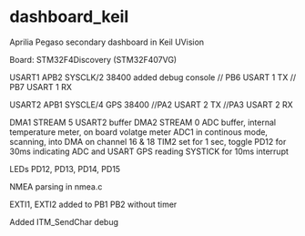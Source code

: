 dashboard_keil
==============

Aprilia Pegaso secondary dashboard in Keil UVision

Board: STM32F4Discovery (STM32F407VG)

USART1 APB2 SYSCLK/2 38400 added debug console // PB6 USART 1 TX
	                   // PB7 USART 1 RX
	                       
USART2 APB1 SYSCLE/4 GPS 38400            //PA2 USART 2 TX
                            //PA3 USART 2 RX
                            
DMA1 STREAM 5 USART2 buffer
DMA2 STREAM 0 ADC buffer, internal temperature meter, on board volatge meter
ADC1 in continous mode, scanning, into DMA on channel 16 & 18
TIM2 set for 1 sec, toggle PD12 for 30ms indicating  ADC and USART GPS reading
SYSTICK for 10ms interrupt

LEDs PD12, PD13, PD14, PD15

NMEA parsing in nmea.c

EXTI1, EXTI2 added to PB1 PB2 without timer

Added ITM_SendChar debug
